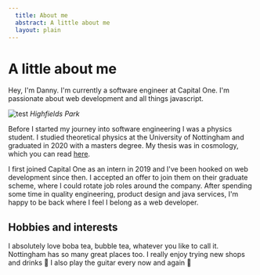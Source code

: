 ```yaml
---
  title: About me
  abstract: A little about me
  layout: plain
---
```


# A little about me

Hey, I'm Danny. I'm currently a software engineer at Capital One. I'm passionate about web development and all things javascript.

![test](/img/boat_image.jpeg) _Highfields Park_

Before I started my journey into software engineering I was a physics student. I studied theoretical physics at the University of Nottingham and graduated in 2020 with a masters degree. My thesis was in cosmology, which you can read [here](/projects/scalar-fields-in-cosmology).

I first joined Capital One as an intern in 2019 and I've been hooked on web development since then. I accepted an offer to join them on their graduate scheme, where I could rotate job roles around the company. After spending some time in quality engineering, product design and java services, I'm happy to be back where I feel I belong as a web developer.

## Hobbies and interests

I absolutely love boba tea, bubble tea, whatever you like to call it. Nottingham has so many great places too. I really enjoy trying new shops and drinks 🧋 I also play the guitar every now and again 🎸
